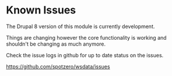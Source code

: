 # Known Issues

The Drupal 8 version of this module is currently development.

Things are changing however the core functionality is working and
shouldn't be changing as much anymore.

Check the issue logs in github for up to date status on the issues. 

https://github.com/spotzero/wsdata/issues
